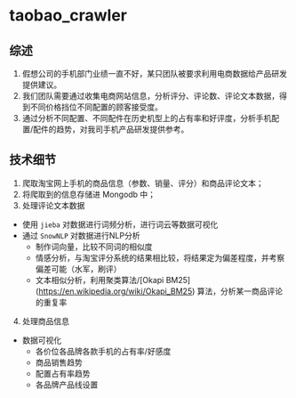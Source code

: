 # taobao_crawler

## 综述
1. 假想公司的手机部门业绩一直不好，某只团队被要求利用电商数据给产品研发提供建议。
2. 我们团队需要通过收集电商网站信息，分析评分、评论数、评论文本数据，得到不同价格挡位不同配置的顾客接受度。
3. 通过分析不同配置、不同配件在历史机型上的占有率和好评度，分析手机配置/配件的趋势，对我司手机产品研发提供参考。

## 技术细节
1. 爬取淘宝网上手机的商品信息（参数、销量、评分）和商品评论文本；
2. 将爬取到的信息存储进 Mongodb 中；
3. 处理评论文本数据
  * 使用 `jieba` 对数据进行词频分析，进行词云等数据可视化
  * 通过 `SnowNLP` 对数据进行NLP分析
    - 制作词向量，比较不同词的相似度
    - 情感分析，与淘宝评分系统的结果相比较，将结果定为偏差程度，并考察偏差可能（水军，刷评）
    - 文本相似分析，利用聚类算法/[Okapi BM25] (https://en.wikipedia.org/wiki/Okapi_BM25) 算法，分析某一商品评论的重复率
4. 处理商品信息
  * 数据可视化
    - 各价位各品牌各款手机的占有率/好感度
    - 商品销售趋势
    - 配置占有率趋势
    - 各品牌产品线设置
